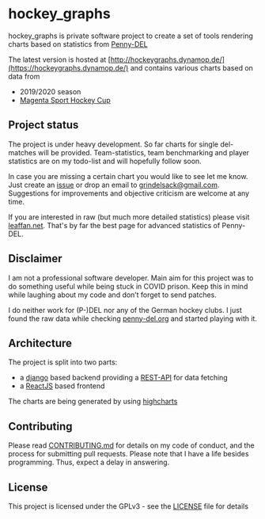# hockey_graphs

hockey_graphs is private software project to create a set of tools rendering charts based on statistics from [Penny-DEL](https://www.penny-del.org/)

The latest version is hosted at [http://hockeygraphs.dynamop.de/](https://hockeygraphs.dynamop.de/) and contains various charts based on data from
- 2019/2020 season
- [Magenta Sport Hockey Cup](https://www.magentasport.de/eishockey/magentasportcup)

## Project status

The project is under heavy development.  So far charts for single del-matches will be provided. Team-statistics, team benchmarking and player statistics are on my todo-list and will hopefully follow soon.

In case you are missing a certain chart you would like to see let me know. Just create an [issue](https://github.com/grindsa/hockey_graphs/issues/new) or drop an email to <grindelsack@gmail.com>. Suggestions for improvements and objective criticism are welcome at any time.

If you are interested in raw (but much more detailed statistics) please visit [leaffan.net](https://www.leaffan.net/del/#!/home). That's by far the best page for advanced statistics of Penny-DEL.   

## Disclaimer

I am not a professional software developer. Main aim for this project was to do something useful while being stuck in COVID prison. Keep this in mind while laughing about my code and don’t forget to send patches.

I do neither work for (P-)DEL nor any of the German hockey clubs. I just found the raw data while checking [penny-del.org](https://www.penny-del.org/) and started playing with it.

## Architecture

The project is split into two parts:
- a [django](https://www.djangoproject.com/) based backend providing a [REST-API](https://hockeygraphs.dynamop.de/api/v1/) for data fetching
- a [ReactJS](https://reactjs.org/) based frontend

The charts are being generated by using [highcharts](https://www.highcharts.com/)

## Contributing

Please read [CONTRIBUTING.md](CONTRIBUTING.md) for details on my code of
conduct, and the process for submitting pull requests.
Please note that I have a life besides programming. Thus, expect a delay
in answering.

## License

This project is licensed under the GPLv3 - see the [LICENSE](LICENSE) file for details
